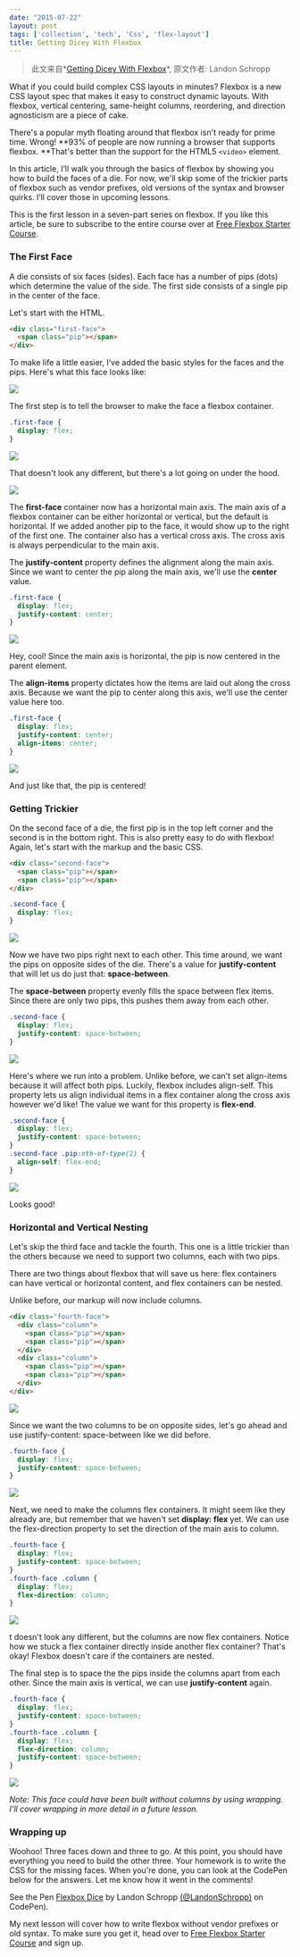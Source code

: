 ```yaml
---
date: "2015-07-22"
layout: post
tags: ['collection', 'tech', 'Css', 'flex-layout']
title: Getting Dicey With Flexbox
---
```


> 此文来自*[Getting Dicey With Flexbox](//davidwalsh.name/flexbox-dice)*, 原文作者: Landon Schropp 

<!-- more -->

What if you could build complex CSS layouts in minutes? Flexbox is a new CSS layout spec that makes it easy to construct dynamic layouts. With flexbox, vertical centering, same-height columns, reordering, and direction agnosticism are a piece of cake.  

There's a popular myth floating around that flexbox isn't ready for prime time. Wrong! **93% of people are now running a browser that supports flexbox. **That's better than the support for the HTML5 ```<video>``` element.  

In this article, I’ll walk you through the basics of flexbox by showing you how to build the faces of a die. For now, we'll skip some of the trickier parts of flexbox such as vendor prefixes, old versions of the syntax and browser quirks. I’ll cover those in upcoming lessons.  

This is the first lesson in a seven-part series on flexbox. If you like this article, be sure to subscribe to the entire course over at [Free Flexbox Starter Course](https://unravelingflexbox.com/subscribe?utm_source=David%20Walsh%20Blog&utm_medium=Blog&utm_campaign=Unraveling%20Flexbox).  

### The First Face  
A die consists of six faces (sides). Each face has a number of pips (dots) which determine the value of the side. The first side consists of a single pip in the center of the face.  

Let's start with the HTML.  

```html
<div class="first-face">
  <span class="pip"></span>
</div>
```

To make life a little easier, I’ve added the basic styles for the faces and the pips. Here's what this face looks like:  

![](/images/flex/1.png)  

The first step is to tell the browser to make the face a flexbox container.  

```css
.first-face {
  display: flex;
}
```

![](/images/flex/2.png)  

That doesn't look any different, but there's a lot going on under the hood.  

![](/images/flex/3.png)  

The **first-face** container now has a horizontal main axis. The main axis of a flexbox container can be either horizontal or vertical, but the default is horizontal. If we added another pip to the face, it would show up to the right of the first one. The container also has a vertical cross axis. The cross axis is always perpendicular to the main axis.  

The **justify-content** property defines the alignment along the main axis. Since we want to center the pip along the main axis, we'll use the **center** value.  

```css
.first-face {
  display: flex;
  justify-content: center;
}
```  

![](/images/flex/4.png)    

Hey, cool! Since the main axis is horizontal, the pip is now centered in the parent element.  

The **align-items** property dictates how the items are laid out along the cross axis. Because we want the pip to center along this axis, we'll use the center value here too.  

```css
.first-face {
  display: flex;
  justify-content: center;
  align-items: center;
}
```  

![](/images/flex/5.png)  

And just like that, the pip is centered!  

### Getting Trickier  
On the second face of a die, the first pip is in the top left corner and the second is in the bottom right. This is also pretty easy to do with flexbox!    
Again, let's start with the markup and the basic CSS.  

```html
<div class="second-face">
  <span class="pip"></span>
  <span class="pip"></span>
</div>
```  

```css
.second-face {
  display: flex;
}
```  

![](/images/flex/6.png)  

Now we have two pips right next to each other. This time around, we want the pips on opposite sides of the die. There's a value for **justify-content** that will let us do just that: **space-between**.  

The **space-between** property evenly fills the space between flex items. Since there are only two pips, this pushes them away from each other.  

```css
.second-face {
  display: flex;
  justify-content: space-between;
}
```  

![](/images/flex/7.png)  

Here's where we run into a problem. Unlike before, we can't set align-items because it will affect both pips. Luckily, flexbox includes align-self. This property lets us align individual items in a flex container along the cross axis however we'd like! The value we want for this property is **flex-end**.  

```css
.second-face {
  display: flex;
  justify-content: space-between;
}  
.second-face .pip:nth-of-type(2) {
  align-self: flex-end;
}
```

![](/images/flex/8.png)  

Looks good!  

### Horizontal and Vertical Nesting  
Let's skip the third face and tackle the fourth. This one is a little trickier than the others because we need to support two columns, each with two pips.

There are two things about flexbox that will save us here: flex containers can have vertical or horizontal content, and flex containers can be nested.

Unlike before, our markup will now include columns.

```html
<div class="fourth-face">
  <div class="column">
    <span class="pip"></span>
    <span class="pip"></span>
  </div>
  <div class="column">
    <span class="pip"></span>
    <span class="pip"></span>
  </div>
</div>
```  

![](/images/flex/9.png)  

Since we want the two columns to be on opposite sides, let's go ahead and use justify-content: space-between like we did before.

```css
.fourth-face {
  display: flex;
  justify-content: space-between;
}
```  

![](/images/flex/10.png)  

Next, we need to make the columns flex containers. It might seem like they already are, but remember that we haven't set **display: flex** yet. We can use the flex-direction property to set the direction of the main axis to column.  

```css
.fourth-face {
  display: flex;
  justify-content: space-between;
}  
.fourth-face .column {
  display: flex;
  flex-direction: column;
}
```

![](/images/flex/11.png)  

t doesn't look any different, but the columns are now flex containers. Notice how we stuck a flex container directly inside another flex container? That's okay! Flexbox doesn't care if the containers are nested.

The final step is to space the the pips inside the columns apart from each other. Since the main axis is vertical, we can use **justify-content** again.  

```css
.fourth-face {
  display: flex;
  justify-content: space-between;
}  
.fourth-face .column {
  display: flex;
  flex-direction: column;
  justify-content: space-between;
}
```

![](/images/flex/12.png)  

*Note: This face could have been built without columns by using wrapping. I'll cover wrapping in more detail in a future lesson.*  

### Wrapping up  
Woohoo! Three faces down and three to go. At this point, you should have everything you need to build the other three. Your homework is to write the CSS for the missing faces. When you're done, you can look at the CodePen below for the answers. Let me know how it went in the comments!  

See the Pen [Flexbox Dice](//codepen.io/LandonSchropp/pen/KpzzGo/) by Landon Schropp [(@LandonSchropp)](//codepen.io/LandonSchropp) on CodePen).  

My next lesson will cover how to write flexbox without vendor prefixes or old syntax. To make sure you get it, head over to [Free Flexbox Starter Course](https://unravelingflexbox.com/subscribe?utm_source=David%20Walsh%20Blog&utm_medium=Blog&utm_campaign=Unraveling%20Flexbox) and sign up.